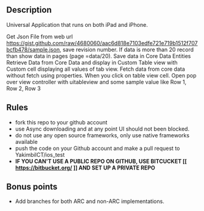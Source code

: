 ## Description

Universal Application that runs on both iPad and iPhone.

Get Json File from web url https://gist.github.com/raw/4680060/aac6d818e7103edfe721e719b1512f707bcfb478/sample.json,
save revision number.
If data is more than 20 record than show data in pages (page =data/20).
Save data in Core Data Entities
Retrieve Data from Core Data and display in Custom Table view with Custom cell displaying all values of tab view.
Fetch data from core data without fetch using properties.
When you click on table view cell. Open pop over view controller with uitableview and some sample value like Row 1, Row 2, Row 3


## Rules

* fork this repo to your github account
* use Async downloading and at any point UI should not been blocked.
* do not use any open source frameworks, only use native frameworks available
* push the code on your Github account and make a pull request to YakimbiICT/ios_test
* **IF YOU CAN'T USE A PUBLIC REPO ON GITHUB, USE BITCUCKET [[ https://bitbucket.org/ ]] AND SET UP A PRIVATE REPO**

## Bonus points
* Add branches for both ARC and non-ARC implementations.